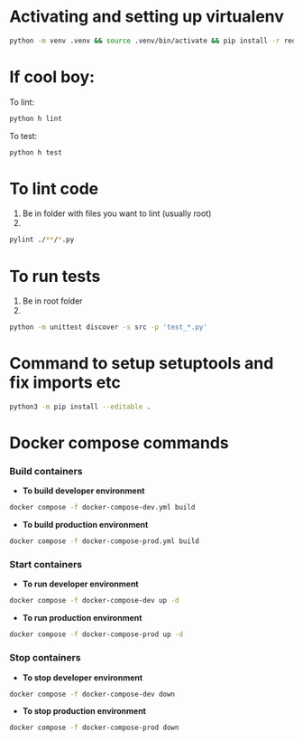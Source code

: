# Activating and setting up virtualenv
```bash
python -m venv .venv && source .venv/bin/activate && pip install -r requirements.txt
```

# If cool boy:
To lint: 
```bash
python h lint
```
To test: 
```bash
python h test
```

# To lint code
1) Be in folder with files you want to lint (usually root)
2) 
```bash
pylint ./**/*.py
```

# To run tests
1) Be in root folder 
2) 
```bash
python -m unittest discover -s src -p 'test_*.py'
```

# Command to setup setuptools and fix imports etc
```bash
python3 -m pip install --editable .
```

# Docker compose commands

### Build containers
* **To build developer environment**
```bash
docker compose -f docker-compose-dev.yml build
```
* **To build production environment**
```bash
docker compose -f docker-compose-prod.yml build
```

### Start containers
* **To run developer environment**
```bash
docker compose -f docker-compose-dev up -d
```
* **To run production environment**
```bash
docker compose -f docker-compose-prod up -d
```

### Stop containers
* **To stop developer environment**
```bash
docker compose -f docker-compose-dev down
```
* **To stop production environment**
```bash
docker compose -f docker-compose-prod down
```